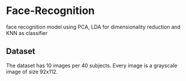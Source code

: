 # Face-Recognition

face recognition model using PCA, LDA for dimensionality reduction and KNN as classifier

## Dataset

The dataset has 10 images per 40 subjects. Every image is a grayscale image of size 92x112.
 
